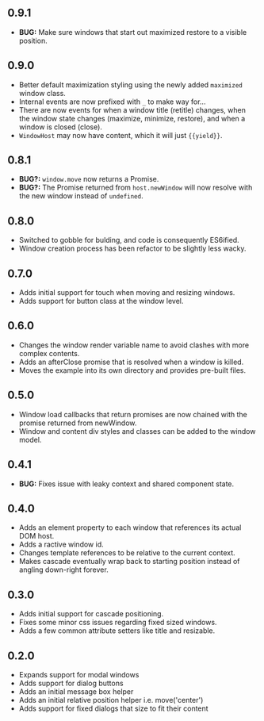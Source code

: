## 0.9.1

* __BUG:__ Make sure windows that start out maximized restore to a visible position.

## 0.9.0

* Better default maximization styling using the newly added `maximized` window class.
* Internal events are now prefixed with `_` to make way for...
* There are now events for when a window title (retitle) changes, when the window state changes (maximize, minimize, restore), and when a window is closed (close).
* `WindowHost` may now have content, which it will just `{{yield}}`.

## 0.8.1

* __BUG?:__ `window.move` now returns a Promise.
* __BUG?:__ The Promise returned from `host.newWindow` will now resolve with the new window instead of `undefined`.

## 0.8.0

* Switched to gobble for bulding, and code is consequently ES6ified.
* Window creation process has been refactor to be slightly less wacky.

## 0.7.0

* Adds initial support for touch when moving and resizing windows.
* Adds support for button class at the window level.

## 0.6.0

* Changes the window render variable name to avoid clashes with more complex contents.
* Adds an afterClose promise that is resolved when a window is killed.
* Moves the example into its own directory and provides pre-built files.

## 0.5.0

* Window load callbacks that return promises are now chained with the promise returned from newWindow.
* Window and content div styles and classes can be added to the window model.

## 0.4.1

* __BUG:__ Fixes issue with leaky context and shared component state.

## 0.4.0

* Adds an element property to each window that references its actual DOM host.
* Adds a ractive window id.
* Changes template references to be relative to the current context.
* Makes cascade eventually wrap back to starting position instead of angling down-right forever.

## 0.3.0

* Adds initial support for cascade positioning.
* Fixes some minor css issues regarding fixed sized windows.
* Adds a few common attribute setters like title and resizable.

## 0.2.0

* Expands support for modal windows
* Adds support for dialog buttons
* Adds an initial message box helper
* Adds an initial relative position helper i.e. move('center')
* Adds support for fixed dialogs that size to fit their content
